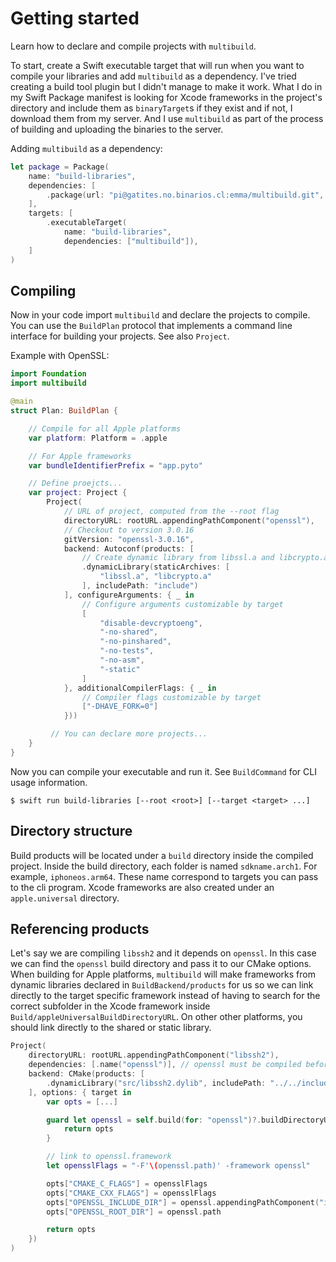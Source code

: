 # Getting started

Learn how to declare and compile projects with `multibuild`. 

To start, create a Swift executable target that will run when you want to compile your libraries and add `multibuild` as a dependency. I've tried creating a build tool plugin but I didn't manage to make it work.
What I do in my Swift Package manifest is looking for Xcode frameworks in the project's directory and include them as `binaryTarget`s if they exist and if not, I download them from my server. And I use `multibuild` as part of the process of building and uploading the binaries to the server.

Adding `multibuild` as a dependency:

```swift
let package = Package(
    name: "build-libraries",
    dependencies: [
        .package(url: "pi@gatites.no.binarios.cl:emma/multibuild.git", branch: "main")
    ],
    targets: [
        .executableTarget(
            name: "build-libraries",
            dependencies: ["multibuild"]),
    ]
)
```

## Compiling

Now in your code import `multibuild` and declare the projects to compile. You can use the ``BuildPlan`` protocol that implements a command line interface for building your projects. See also ``Project``.

Example with OpenSSL:

```swift
import Foundation
import multibuild

@main
struct Plan: BuildPlan {

    // Compile for all Apple platforms
    var platform: Platform = .apple

    // For Apple frameworks
    var bundleIdentifierPrefix = "app.pyto"

    // Define proejcts...
    var project: Project {
        Project(
            // URL of project, computed from the --root flag
            directoryURL: rootURL.appendingPathComponent("openssl"),
            // Checkout to version 3.0.16
            gitVersion: "openssl-3.0.16",
            backend: Autoconf(products: [
                // Create dynamic library from libssl.a and libcrypto.a
                .dynamicLibrary(staticArchives: [
                    "libssl.a", "libcrypto.a"
                ], includePath: "include")
            ], configureArguments: { _ in
                // Configure arguments customizable by target
                [
                    "disable-devcryptoeng",
                    "-no-shared",
                    "-no-pinshared",
                    "-no-tests",
                    "-no-asm",
                    "-static"
                ]
            }, additionalCompilerFlags: { _ in
                // Compiler flags customizable by target
                ["-DHAVE_FORK=0"]
            }))

         // You can declare more projects...
    }
}
```

Now you can compile your executable and run it. See ``BuildCommand`` for CLI usage information. 

```
$ swift run build-libraries [--root <root>] [--target <target> ...]
```

## Directory structure

Build products will be located under a `build` directory inside the compiled project.
Inside the build directory, each folder is named `sdkname.arch1`. For example, `iphoneos.arm64`. These name correspond to targets you can pass to the cli program.
Xcode frameworks are also created under an `apple.universal` directory.

## Referencing products

Let's say we are compiling `libssh2` and it depends on `openssl`. In this case we can find the `openssl` build directory and pass it to our CMake options. When building for Apple platforms, `multibuild` will make frameworks from dynamic libraries declared in ``BuildBackend/products`` for us so we can link directly to the target specific framework instead of having to search for the correct subfolder in the Xcode framework inside ``Build/appleUniversalBuildDirectoryURL``. On other other platforms, you should link directly to the shared or static library.

```swift
Project(
    directoryURL: rootURL.appendingPathComponent("libssh2"),
    dependencies: [.name("openssl")], // openssl must be compiled before
    backend: CMake(products: [
        .dynamicLibrary("src/libssh2.dylib", includePath: "../../include")
    ], options: { target in
        var opts = [...]

        guard let openssl = self.build(for: "openssl")?.buildDirectoryURL(for: target) else {
            return opts
        }

        // link to openssl.framework
        let opensslFlags = "-F'\(openssl.path)' -framework openssl"

        opts["CMAKE_C_FLAGS"] = opensslFlags
        opts["CMAKE_CXX_FLAGS"] = opensslFlags
        opts["OPENSSL_INCLUDE_DIR"] = openssl.appendingPathComponent("include").path
        opts["OPENSSL_ROOT_DIR"] = openssl.path

        return opts
    })
)
```